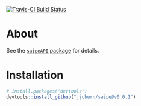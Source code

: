 
<!-- README.md is generated from README.Rmd. Please edit that file -->
[![Travis-CI Build Status](https://travis-ci.org/jjchern/saipe.svg?branch=master)](https://travis-ci.org/jjchern/saipe)

About
=====

See the [`saipeAPI` package](https://github.com/jjchern/saipeAPI) for details.

Installation
============

``` r
# install.packages("devtools")
devtools::install_github("jjchern/saipe@v0.0.1")
```
